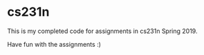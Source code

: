 # cs231n
This is my completed code for assignments in cs231n Spring 2019.

Have fun with the assignments :)
